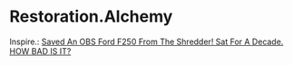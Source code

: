 # Restoration.Alchemy
Inspire.: [Saved An OBS Ford F250 From The Shredder! Sat For A Decade. HOW BAD IS IT?](https://youtu.be/HIih0-Ou4u8)

